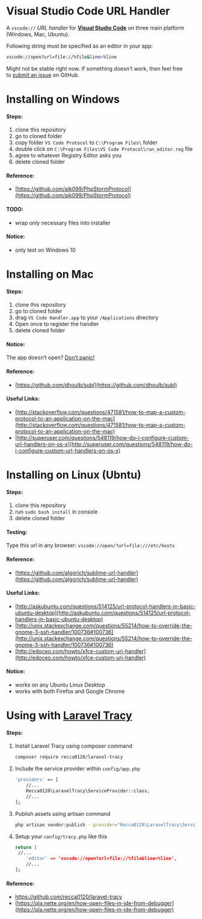# Visual Studio Code URL Handler
A `vscode://` *URL handler* for **[Visual Studio Code](https://code.visualstudio.com/)** on three main platform (Windows, Mac, Ubuntu).

Following string must be specified as an editor in your app:

```bash
vscode://open?url=file://%file&line=%line
```

Might not be stable right now. If something doesn't work, then feel free to [submit an issue](https://github.com/shengyou/vscode-handler/issues/new) on GitHub.

# Installing on Windows

#### Steps:

1. clone this repository
2. go to cloned folder
3. copy folder ```VS Code Protocol``` to ```C:\Program Files\``` folder
4. double click on ```C:\Program Files\VS Code Protocol\run_editor.reg``` file
5. agree to whatever Registry Editor asks you
6. delete cloned folder

#### Reference:

* [https://github.com/aik099/PhpStormProtocol](https://github.com/aik099/PhpStormProtocol)

#### TODO:

* wrap only necessary files into installer

#### Notice:

* only test on Windows 10



Installing on Mac
=================

#### Steps:

1. clone this repository
2. go to cloned folder
3. drag ```VS Code Handler.app``` to your ```/Applications``` directory
4. Open once to register the handler
5. delete cloned folder


#### Notice:

The app doesn’t open? [Don’t panic!](https://onflapp.wordpress.com/support/app-cannot-be-opened/)

#### Reference:

- [https://github.com/dhoulb/subl](https://github.com/dhoulb/subl)

#### Useful Links:

* [http://stackoverflow.com/questions/471581/how-to-map-a-custom-protocol-to-an-application-on-the-mac](http://stackoverflow.com/questions/471581/how-to-map-a-custom-protocol-to-an-application-on-the-mac)
* [http://superuser.com/questions/548119/how-do-i-configure-custom-url-handlers-on-os-x](http://superuser.com/questions/548119/how-do-i-configure-custom-url-handlers-on-os-x)



# Installing on Linux (Ubntu)

#### Steps:

1. clone this repository
2. run ```sudo bash install``` in console
3. delete cloned folder

#### Testing:

Type this url in any browser:
   ```vscode://open/?url=file:///etc/hosts```
   

#### Reference:

* [https://github.com/algorich/sublime-url-handler](https://github.com/algorich/sublime-url-handler)

#### Useful Links:

* [http://askubuntu.com/questions/514125/url-protocol-handlers-in-basic-ubuntu-desktop](http://askubuntu.com/questions/514125/url-protocol-handlers-in-basic-ubuntu-desktop)
* [http://unix.stackexchange.com/questions/55214/how-to-override-the-gnome-3-ssh-handler/100736#100736](http://unix.stackexchange.com/questions/55214/how-to-override-the-gnome-3-ssh-handler/100736#100736)
* [http://edoceo.com/howto/xfce-custom-uri-handler](http://edoceo.com/howto/xfce-custom-uri-handler)

#### Notice:

- works on any Ubuntu Linux Desktop
- works with both Firefox and Google Chrome



# Using with [Laravel Tracy](https://github.com/recca0120/laravel-tracy) 

#### Steps:

1. Install Laravel Tracy using composer command

   ```bash
   composer require recca0120/laravel-tracy
   ```

2. Include the service provider within `config/app.php`

   ```bash
   'providers' => [
       //...
       Recca0120\LaravelTracy\ServiceProvider::class,
       //...
   ];
   ```

3. Publish assets using artisan command

   ```bash
   php artisan vendor:publish --provider="Recca0120\LaravelTracy\ServiceProvider"
   ```

4. Setup your `config/tracy.php` like this

   ```bash
   return [
   	//...
       'editor' => 'vscode://open?url=file://%file&line=%line',
       //...
   ];
   ```

#### Reference:

* https://github.com/recca0120/laravel-tracy
* [https://pla.nette.org/en/how-open-files-in-ide-from-debugger](https://pla.nette.org/en/how-open-files-in-ide-from-debugger)

